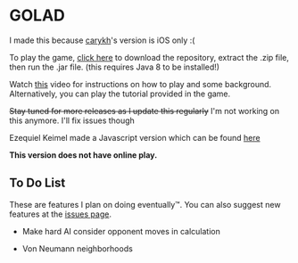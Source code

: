 # GOLAD
I made this because [carykh](https://www.youtube.com/user/carykh)'s version is iOS only :(

To play the game, [click here](https://github.com/hanss314/GOLAD/archive/master.zip) to download the repository, extract the .zip file, then run the .jar file. (this requires Java 8 to be installed!)
  
Watch [this](https://www.youtube.com/watch?v=JkGZ2Hl1l8c) video for instructions on how to play and some background. Alternatively, you can play the tutorial provided in the game.

~~Stay tuned for more releases as I update this regularly~~ I'm not working on this anymore. I'll fix issues though

Ezequiel Keimel made a Javascript version which can be found [here](https://popclom.github.io/GOLAD/)

**This version does not have online play.**

## To Do List

These are features I plan on doing eventually™. You can also suggest new features at the [issues page](https://github.com/hanss314/GOLAD/issues).

- Make hard AI consider opponent moves in calculation

- Von Neumann neighborhoods
